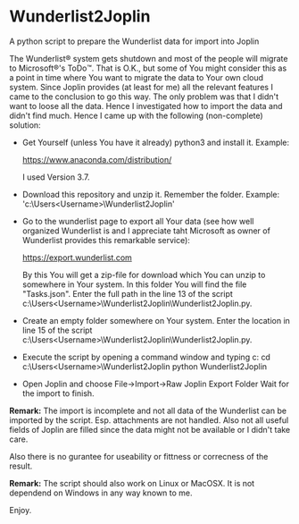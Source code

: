 # Wunderlist2Joplin
 A python script to prepare the Wunderlist data for import into Joplin

The Wunderlist:registered: system gets shutdown and most of the people will migrate to Microsoft:registered:'s ToDo:tm:. That is O.K., but some of You might consider this as a point in time where You want to migrate the data to Your own cloud system. Since Joplin provides (at least for me) all the relevant features I came to the conclusion to go this way. The only problem was that I didn't want to loose all the data. Hence I investigated how to import the data and didn't find much. Hence I came up with the following (non-complete) solution:

* Get Yourself (unless You have it already) python3 and install it. Example:

  https://www.anaconda.com/distribution/
  
  I used Version 3.7.
* Download this repository and unzip it. Remember the folder. 
  Example: 'c:\Users\<Username>\Wunderlist2Joplin'
* Go to the wunderlist page to export all Your data (see how well organized Wunderlist is and I appreciate taht Microsoft as owner of Wunderlist provides this remarkable service):

  https://export.wunderlist.com

  By this You will get a zip-file for download which You can unzip to somewhere in Your system.
  In this folder You will find the file "Tasks.json". Enter the full path in the line 13 of the script c:\Users\<Username>\Wunderlist2Joplin\Wunderlist2Joplin.py.

* Create an empty folder somewhere on Your system. Enter the location in line 15 of the script c:\Users\<Username>\Wunderlist2Joplin\Wunderlist2Joplin.py.

* Execute the script by opening a command window and typing
  c: <Ret>
  cd  c:\Users\<Username>\Wunderlist2Joplin<Ret>
  python Wunderlist2Joplin<Ret>

* Open Joplin and choose File->Import->Raw Joplin Export Folder
  Wait for the import to finish.


**Remark:**
The import is incomplete and not all data of the Wunderlist can be imported by the script. Esp. attachments are not handled. Also not all useful fields of Joplin are filled since the data might not be available or I didn't take care.

Also there is no gurantee for useability or fittness or correcness of the result.

**Remark:**
The script should also work on Linux or MacOSX. It is not dependend on Windows in any way known to me. 

Enjoy.
